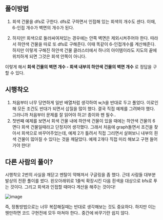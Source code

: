 ## 풀이방법
1. 회색 건물을 dfs로 구한다. dfs로 구하면서 인접해 있는 회색의 개수도 센다. 이때, 6-인접 개수가 벽면의 개수가 된다.

2. 하지만! 회색으로 둘러싸여져있는 경우에는 안쪽 벽면은 제외시켜주어야 한다.
따라서 하얀색 건물을 따로 또 dfs로 구해준다. 이때 똑같이 6-인접개수를 계산해준다. 
하지만 이렇게 구해진 하얀색 건물 클러스터에서 하나의 아이템이라도 지도의 끝에 위치하게 되면 그것은 회색 안쪽이 아니다.

이렇게 해서 **회색 건물의 벽면 개수 - 회색 내부의 하얀색 건물의 벽면 개수** 로 정답을 구할 수 있다.

## 시행착오
1. 처음부터 너무 당연하게 일반 배열처럼 생각하여 w,h을 반대로 두고 풀었다. 이로인해 모든 조건도 반대가 되면서 삽질을 많이 했다. 결국 직접 예제를 그려봐야 했다. 그러니까 처음부터 문제를 잘 읽어야 하고! 종이와 펜 필수..
2. 첫번째 예제를 보면서 회색 건물 내에 하얀색 건물이 있을 때에는 하얀색 건물의 6면다 회색 건물일때라고 단정지어 생각했다. 그래서 처음에 graph돌면서 조건을 찾아서 회색으로 바꾸어주었는데, 예제 2가 틀려서 직접 그리면서 살펴보니 내부의 흰색 건물이 많아질 수 있다는 것을 깨달았다. 예제 2개다 직접 미리 해보고 구현 들어가야 한다!

## 다른 사람의 풀이?
시행착오 2번의 사실을 깨닫고 멘탈이 약해져서 구글링을 좀 했다. 근데 사람들 대부분 발상의 전환 풀이를 썼다. 왼오아래위로 1줄씩 확장시킨 다음 흰색을 대상으로 bfs로 푸는 것이다. 
그리고 회색과 인접할 때마다 계산을 해주는 것이다!

![image](https://github.com/CODING-TEST-PYTHON/SOMA_ALGO/assets/81891345/10461f3a-440e-415a-81cc-623847259019)


즉, 정통방법으로는 너무 복잡해질때는 반대로 생각해보는 것도 중요하다. 하지만 이는 웬만하면 코드 구현전에 모두 마쳐야 한다.. 중간에 바꾸기란 쉽지 않다.
